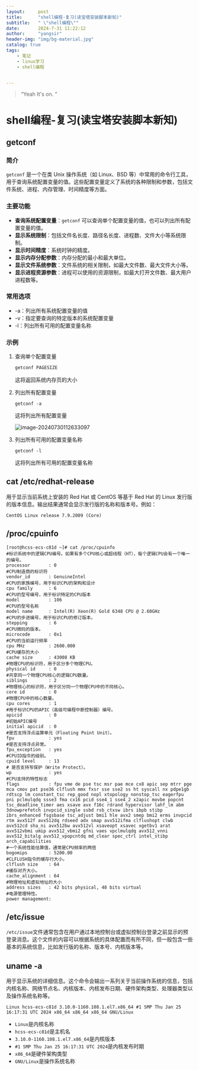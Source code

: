 ```yaml
---
layout:     post
title:      "shell编程-复习(读宝塔安装脚本新知)"
subtitle:   " \"shell编程\""
date:       2024-7-31 11:22:12
author:     "yangsir"
header-img: "img/bg-material.jpg"
catalog: true
tags:
    - 笔记
    - linux学习
    - shell编程


---
```


> “Yeah It's on. ”


<p id = "build"></p>

# shell编程-复习(读宝塔安装脚本新知)



## getconf

### 简介

`getconf` 是一个在类 Unix 操作系统（如 Linux、BSD 等）中常用的命令行工具，用于查询系统配置变量的值。这些配置变量定义了系统的各种限制和参数，包括文件系统、进程、内存管理、时间精度等方面。

### 主要功能

- **查询系统配置变量**：`getconf` 可以查询单个配置变量的值，也可以列出所有配置变量的值。
- **显示系统限制**：包括文件名长度、路径名长度、进程数、文件大小等系统限制。
- **显示时间精度**：系统时钟的精度。
- **显示内存分配参数**：内存分配的最小和最大单位。
- **显示文件系统参数**：文件系统的相关限制，如最大文件数、最大文件大小等。
- **显示进程资源参数**：进程可以使用的资源限制，如最大打开文件数、最大用户进程数等。

### 常用选项

- -a：列出所有系统配置变量的值
- -v：指定要查询的特定版本的系统配置变量
- -l：列出所有可用的配置变量名称

### 示例

1. 查询单个配置变量

   ```bash
   getconf PAGESIZE
   ```

   这将返回系统内存页的大小

2. 列出所有配置变量

   ```shell
   getconf -a
   ```

   这将列出所有配置变量

   ![image-20240730112633097](D:\blog\img\springBoot\image-20240730112633097.png)

3. 列出所有可用的配置变量名称

   ```shell
   getconf -l
   ```

   这将列出所有可用的配置变量名称



## cat /etc/redhat-release



用于显示当前系统上安装的 Red Hat 或 CentOS 等基于 Red Hat 的 Linux 发行版的版本信息。输出结果通常会显示发行版的名称和版本号。例如：

```shell
CentOS Linux release 7.9.2009 (Core)
```



## /proc/cpuinfo

```shell
[root@hcss-ecs-c81d ~]# cat /proc/cpuinfo
#标识系统中的逻辑CPU编号。如果有多个CPU核心或超线程（HT），每个逻辑CPU会有一个唯一的编号。
processor       : 0             
#CPU制造商的标识符
vendor_id       : GenuineIntel
#CPU的家族编号，用于标识CPU的架构和设计
cpu family      : 6
#CPU的型号编号，用于标识特定的CPU版本
model           : 106
#CPU的型号名称
model name      : Intel(R) Xeon(R) Gold 6348 CPU @ 2.60GHz
#CPU的步进编号，用于标识CPU的修订版本。
stepping        : 6
#CPU微码的版本。
microcode       : 0x1
#CPU的当前运行频率
cpu MHz         : 2600.000
#CPU缓存的大小
cache size      : 43008 KB
#物理CPU的标识符，用于区分多个物理CPU。
physical id     : 0
#共享同一个物理CPU核心的逻辑CPU数量。
siblings        : 2
#物理核心的标识符，用于区分同一个物理CPU中的不同核心。
core id         : 0
#物理CPU中的核心数量。
cpu cores       : 1
#用于标识CPU的APIC（高级可编程中断控制器）编号。
apicid          : 0
#初始APIC编号
initial apicid  : 0
#是否支持浮点运算单元（Floating Point Unit）。
fpu             : yes
#是否支持浮点异常。
fpu_exception   : yes
#CPUID指令的级别。
cpuid level     : 13
# 是否支持写保护（Write Protect）。
wp              : yes
#CPU支持的特性标志
flags           : fpu vme de pse tsc msr pae mce cx8 apic sep mtrr pge mca cmov pat pse36 clflush mmx fxsr sse sse2 ss ht syscall nx pdpe1gb rdtscp lm constant_tsc rep_good nopl xtopology nonstop_tsc eagerfpu pni pclmulqdq ssse3 fma cx16 pcid sse4_1 sse4_2 x2apic movbe popcnt tsc_deadline_timer aes xsave avx f16c rdrand hypervisor lahf_lm abm 3dnowprefetch invpcid_single ssbd rsb_ctxsw ibrs ibpb stibp ibrs_enhanced fsgsbase tsc_adjust bmi1 hle avx2 smep bmi2 erms invpcid rtm avx512f avx512dq rdseed adx smap avx512ifma clflushopt clwb avx512cd sha_ni avx512bw avx512vl xsaveopt xsavec xgetbv1 arat avx512vbmi umip avx512_vbmi2 gfni vaes vpclmulqdq avx512_vnni avx512_bitalg avx512_vpopcntdq md_clear spec_ctrl intel_stibp arch_capabilities
#一个系统性能估算值，通常是CPU频率的两倍
bogomips        : 5200.00
#CLFLUSH指令的缓存行大小。
clflush size    : 64
#缓存对齐大小。
cache_alignment : 64
#物理地址和虚拟地址的大小
address sizes   : 42 bits physical, 48 bits virtual
#电源管理特性。
power management:
```

## /etc/issue

`/etc/issue`文件通常包含在用户通过本地控制台或虚拟控制台登录之前显示的预登录消息。这个文件的内容可以根据系统的具体配置而有所不同，但一般包含一些基本的系统信息，比如发行版的名称、版本号、内核版本等。

## uname -a

用于显示系统的详细信息。这个命令会输出一系列关于当前操作系统的信息，包括内核名称、网络节点名、内核版本、内核发布日期、硬件架构类型、处理器类型以及操作系统名称等。

```shell
Linux hcss-ecs-c81d 3.10.0-1160.108.1.el7.x86_64 #1 SMP Thu Jan 25 16:17:31 UTC 2024 x86_64 x86_64 x86_64 GNU/Linux
```

- `Linux`是内核名称
- `hcss-ecs-c81d`是主机名
- `3.10.0-1160.108.1.el7.x86_64`是内核版本
- `#1 SMP Thu Jan 25 16:17:31 UTC 2024`是内核发布时期
- `x86_64`是硬件架构类型
- `GNU/Linux`是操作系统名称

